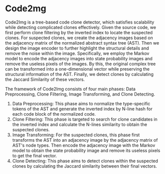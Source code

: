# Code2mg

Code2Img is a tree-based code clone detector, which satisfies scalability while detecting complicated clones effectively.
Given the source code, we first perform clone filtering by the inverted index to locate the suspected clones.
For suspected clones, we create the adjacency images based on the adjacency matrix of the normalized abstract syntax tree (AST).
Then we design the image encoder to further highlight the structural details and remove the noise within the image.
Specifically, we employ the Markov model to encode the adjacency images into state probability images and remove the useless pixels of the images.
By this, the original complex tree can be transformed into a one-dimensional vector while preserving the structural information of the AST.
Finally, we detect clones by calculating the Jaccard Similarity of these vectors.

The framework of Code2Img consists of four main phases:
Data Preprocessing, Clone Filtering, Image Transforming, and Clone Detecting.

1. Data Preprocessing: This phase aims to normalize the type-specific tokens of the AST and generate the inverted index by N-line hash for each code block of the normalized code.
2. Clone Filtering: This phase is targeted to search for clone candidates in the inverted index and calculate the N-lines similarity to obtain the suspected clones.
3. Image Transforming: For the suspected clones, this phase first transforms the AST into an adjacency image by the adjacency matrix of AST's node types.
    Then encode the adjacency image with the Markov model to obtain the state probability image and remove its useless pixels to get the final vector.
4. Clone Detecting: This phase aims to detect clones within the suspected clones by calculating the Jaccard similarity between their final vectors.
